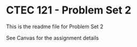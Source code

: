 # CTEC 121 - Problem Set 2

This is the readme file for Problem Set 2

See Canvas for the assignment details
